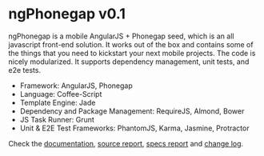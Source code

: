 ngPhonegap v0.1
====================

ngPhonegap is a mobile AngularJS + Phonegap seed, which is an all javascript front-end solution. It works out of the box and contains some of the things that you need to kickstart your next mobile projects. The code is nicely modularized. It supports dependency management, unit tests, and e2e tests.

+ Framework: AngularJS, Phonegap
+ Language: Coffee-Script
+ Template Engine: Jade
+ Dependency and Package Management: RequireJS, Almond, Bower
+ JS Task Runner: Grunt
+ Unit & E2E Test Frameworks: PhantomJS, Karma, Jasmine, Protractor


Check the <a href="http://shojib.github.io/ngPhonegap/">documentation</a>, <a href="http://shojib.github.io/ngPhonegap/reports/src">source report</a>, <a href="http://shojib.github.io/ngPhonegap/reports/specs/">specs report</a> and <a href="https://github.com/shojib/ngPhonegap/blob/master/CHANGELOG.md">change log</a>.
